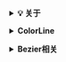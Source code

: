 <b><details><summary>💡 关于</summary></b>

📚 本仓库是对我在大学期间在我校图形学研究所做的部分图形学算法的整理。

</details>

<b><details><summary>ColorLine</summary></b>

####  这个是我进研究所时老师出的考题，还挺有意思的.

![image](https://github.com/CG-AccelWorld/Graphics/blob/master/MyImg/ColorLine.gif)

</details>

<b><details><summary>Bezier相关</summary></b>
<b><details><summary>DBezier</summary></b>
  
#### Bezier运动图

![image](https://github.com/CG-AccelWorld/Graphics/blob/master/MyImg/DBezier.gif)

</details>

<b><details><summary>Bezier三维物体渲染</summary></b>
  
#### Bezier三维物体渲染效果图
##### 这些物体渲染构建的方法都相同，所以只上传了一个“粉色透明花瓶”的 Codes.

<img src="https://github.com/CG-AccelWorld/Graphics/blob/master/MyImg/%E7%B2%89%E8%89%B2%E9%80%8F%E6%98%8E%E8%8A%B1%E7%93%B6.png" alt="Sample"  width="250" height="250">
<img src="https://github.com/CG-AccelWorld/Graphics/blob/master/MyImg/%E5%8F%A4%E9%92%9F.png" alt="Sample"  width="250" height="250">
<img src="https://github.com/CG-AccelWorld/Graphics/blob/master/MyImg/%E5%AE%9D%E5%A1%94.png" alt="Sample"  width="250" height="250">

            粉色透明瓶子                           古钟                               宝塔
            
<img src="https://github.com/CG-AccelWorld/Graphics/blob/master/MyImg/%E7%A9%BA%E7%AB%B9.png" alt="Sample"  width="250" height="250">
<img src="https://github.com/CG-AccelWorld/Graphics/blob/master/MyImg/%E5%8D%AB%E6%98%9F%E9%9B%B7%E8%BE%BE.png" alt="Sample"  width="250" height="250">
<img src="https://github.com/CG-AccelWorld/Graphics/blob/master/MyImg/%E6%A3%8B%E7%AC%A5%EF%BC%88s%C3%AC%EF%BC%89.png" alt="Sample"  width="250" height="250">

                空竹                             卫星雷达                           棋笥（si）

<img src="https://github.com/CG-AccelWorld/Graphics/blob/master/MyImg/%E9%99%B6%E7%93%B7.png" alt="Sample"  width="250" height="250">

                陶瓷 
           
  
</details>
</details>
